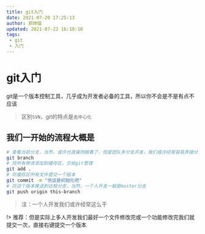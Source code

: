 ```yaml
---
title: git入门
date: 2021-07-20 17:25:13
author: 郑烨锟
updated: 2021-07-22 16:18:10
tags: 	
 - git
 - 入门
---
```

# git入门

  git是一个版本控制工具，几乎成为开发者必备的工具，所以你不会是不是有点不应该

> 区别`SVN`，git的特点是`去中心化`

## 我们一开始的流程大概是

```bash
# 查看当前分支，当然，或许也直接肉眼看了，但是团队多分支开发，我们或许经常容易弄错分支
git branch
# 将所有修改添加到缓存区，交给git管理
git add .
# 将缓存区所有文件提交一个版本
git commit -m "但这是初始化吧"
# 将这个版本推送到远程分支，当然，一个人开发一般是master分支
git push origin this-branch
```

> 注：一个人开发我们或许经常这么干

!> 推荐：但是实际上多人开发我们最好一个文件修改完或一个功能修改完我们就提交一次，直接右键提交一个版本
